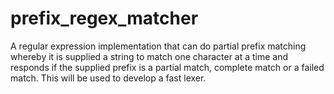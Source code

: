 # prefix_regex_matcher
A regular expression implementation that can do partial prefix matching whereby it is supplied a string to match one character at a time and responds if the supplied prefix is a partial match, complete match or a failed match. This will be used to develop a fast lexer.
